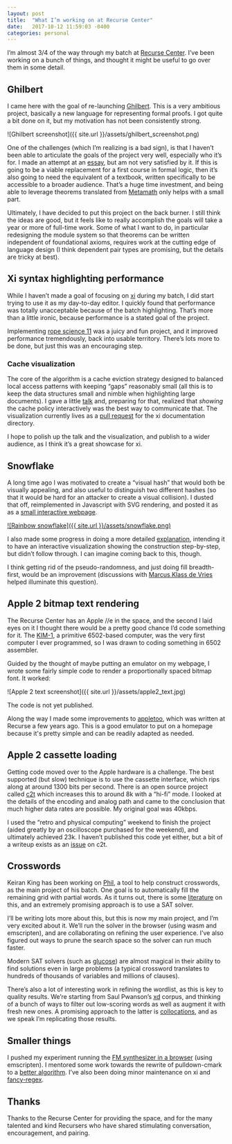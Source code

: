 ```yaml
---
layout: post
title:  "What I’m working on at Recurse Center"
date:   2017-10-12 11:59:03 -0400
categories: personal
---
```

I’m almost 3/4 of the way through my batch at [Recurse Center](https://recurse.com/).
I’ve been working on a bunch of things, and thought it might be useful to go over
them in some detail.

## Ghilbert

I came here with the goal of re-launching [Ghilbert](http://ghilbert.org). This is
a very ambitious project, basically a new language for representing formal proofs.
I got quite a bit done on it, but my motivation has not been consistently strong.

![Ghilbert screenshot]({{ site.url }}/assets/ghilbert_screenshot.png)

One of the challenges (which I’m realizing is a bad sign), is that I haven’t been
able to articulate the goals of the project very well, especially who it’s for.
I made an attempt at an [essay](http://ghilbert.org/why.html), but am not very
satisfied by it. If this is going to be a viable replacement for a first course
in formal logic, then it’s also going to need the equivalent of a textbook,
written specifically to be accessible to a broader audience. That’s a huge time
investment, and being able to leverage theorems translated from
[Metamath](http://us.metamath.org/) only helps with a small part.

Ultimately, I have decided to put this project on the back burner. I still think
the ideas are good, but it feels like to really accomplish the goals will take a
year or more of full-time work. Some of what I want to do, in particular redesigning
the module system so that theorems can be written independent of foundational
axioms, requires work at the cutting edge of language design (I think dependent
pair types are promising, but the details are tricky at best).

## Xi syntax highlighting performance

While I haven’t made a goal of focusing on [xi](http://github.com/google/xi-editor/)
during my batch, I did start trying to use it as my day-to-day editor. I quickly
found that performance was totally unacceptable because of the batch highlighting.
That’s more than a little ironic, because performance is a stated goal of the
project.

Implementing [rope science
11](https://github.com/google/xi-editor/blob/master/doc/rope_science/rope_science_11.md)
was a juicy and fun project, and it improved performance tremendously, back into
usable territory. There’s lots more to be done, but just this was an encouraging
step.

### Cache visualization

The core of the algorithm is a cache eviction strategy designed to balanced
local access patterns with keeping “gaps” reasonably small (all this is to
keep the data structures small and nimble when highlighting large documents).
I gave a little
[talk](https://docs.google.com/presentation/d/1enR5VYtZoQtxJCjq2h8oeUwGYmyheBDLhi6gaiOr8Lg/edit?usp=sharing)
and, preparing for that, realized that _showing_ the cache policy interactively was
the best way to communicate that. The visualization currently lives as a
[pull request](https://github.com/google/xi-editor/pull/403) for the xi
documentation directory.

I hope to polish up the talk and the visualization, and publish to a wider
audience, as I think it’s a great showcase for xi.

## Snowflake

A long time ago I was motivated to create a “visual hash” that would both be
visually appealing, and also useful to distinguish two different hashes (so that
it would be hard for an attacker to create a visual collision). I dusted that
off, reimplemented in Javascript with SVG rendering, and posted it as as a
[small interactive webpage](http://levien.com/snowflake.html).

[![Rainbow snowflake]({{ site.url }}/assets/snowflake.png)](http://levien.com/snowflake.html)

I also made some progress in doing a more detailed
[explanation](http://levien.com/snowflake-explain.html), intending it to
have an interactive visualization showing the construction step-by-step, but
didn’t follow through. I can imagine coming back to this, though.

I think getting rid of the pseudo-randomness, and just doing fill breadth-first,
would be an improvement (discussions with [Marcus Klass de Vries](https://marcusklaas.nl/)
helped illuminate this question).

## Apple 2 bitmap text rendering

The Recurse Center has an Apple //e in the space, and the second I laid eyes on
it I thought there would be a pretty good chance I’d code something for it. The
[KIM-1](https://en.wikipedia.org/wiki/KIM-1), a primitive 6502-based computer,
was the very first computer I ever programmed, so I was drawn to coding something
in 6502 assembler.

Guided by the thought of maybe putting an emulator on my webpage, I wrote some
fairly simple code to render a proportionally spaced bitmap font. It worked:

![Apple 2 text screenshot]({{ site.url }}/assets/apple2_text.jpg)

The code is not yet published.

Along the way I made some improvements to
[appletoo](https://github.com/nicholasbs/appletoo), which was written at Recurse
a few years ago. This is a good emulator to put on a homepage because it's pretty
simple and can be readily adapted as needed.

## Apple 2 cassette loading

Getting code moved over to the Apple hardware is a challenge. The best supported
(but slow) technique is to use the cassette interface, which rips along at
around 1300 bits per second. There is an open source project called
[c2t](https://github.com/datajerk/c2t) which increases this to around 8k with
a “hi-fi” mode. I looked at the details of the encoding and analog path and came
to the conclusion that much higher data rates are possible. My original goal
was 40kbps.

I used the “retro and physical computing” weekend to finish the project (aided
greatly by an oscilloscope purchased for the weekend), and ultimately achieved
23k. I haven’t published this code yet either, but a bit of a writeup exists as
an [issue](https://github.com/datajerk/c2t/issues/4) on c2t.

## Crosswords

Keiran King has been working on [Phil](https://github.com/keiranking/Phil), a tool
to help construct crosswords, as the main project of his batch. One goal is to
automatically fill the remaining grid with partial words. As it turns out, there
is some [literature](http://abotea.rsise.anu.edu.au/data/cp08.pdf) on this, and
an extremely promising approach is to use a SAT solver.

I’ll be writing lots more about this, but this is now my main project, and I’m
very excited about it. We’ll run the solver in the browser (using wasm and
emscripten), and are collaborating on refining the user experience. I’ve also
figured out ways to prune the search space so the solver can run much faster.

Modern SAT solvers (such as [glucose](http://www.labri.fr/perso/lsimon/glucose/))
are almost magical in their ability to find solutions even in large problems
(a typical crossword translates to hundreds of thousands of variables and millions
of clauses).

There’s also a lot of interesting work in refining the wordlist, as this is
key to quality results. We’re starting from Saul Pwanson’s [xd](http://xd.saul.pw/)
corpus, and thinking of a bunch of ways to filter out low-scoring words as well as
augment it with fresh new ones. A promising approach to the latter is
[collocations](http://matpalm.com/blog/2011/10/22/collocations_1/), and as we speak
I’m replicating those results.

## Smaller things

I pushed my experiment running the [FM synthesizer in a
browser](https://github.com/google/music-synthesizer-for-android/tree/webaudio)
(using emscripten).
I mentored some work towards the rewrite of pulldown-cmark to a
[better algorithm](https://github.com/google/pulldown-cmark/issues/41). I’ve
also been doing minor maintenance on xi and
[fancy-regex](https://github.com/google/fancy-regex).

## Thanks

Thanks to the Recurse Center for providing the space, and for the many talented and
kind Recursers who have shared stimulating conversation, encouragement, and pairing.
